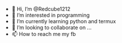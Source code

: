 - 👋 Hi, I’m @Redcube1212
- 👀 I’m interested in programming 
- 🌱 I’m currently learning python and termux
- 💞️ I’m looking to collaborate on ...
- 📫 How to reach me my fb

<!---
Redcube1212/Redcube1212 is a ✨ special ✨ repository because its `README.md` (this file) appears on your GitHub profile.
You can click the Preview link to take a look at your changes.
--->
